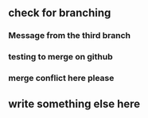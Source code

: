 ## check for branching

### Message from the third branch

### testing to merge on github

### merge conflict here please

## write something else here